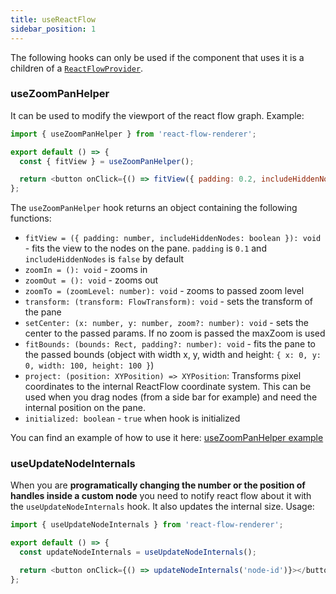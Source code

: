 ```yaml
---
title: useReactFlow
sidebar_position: 1
---
```


The following hooks can only be used if the component that uses it is a children of a [`ReactFlowProvider`](/docs/api/components/provider/).

### useZoomPanHelper

It can be used to modify the viewport of the react flow graph. Example:

```javascript
import { useZoomPanHelper } from 'react-flow-renderer';

export default () => {
  const { fitView } = useZoomPanHelper();

  return <button onClick={() => fitView({ padding: 0.2, includeHiddenNodes: true })}></button>;
};
```

The `useZoomPanHelper` hook returns an object containing the following functions:

- `fitView = ({ padding: number, includeHiddenNodes: boolean }): void` - fits the view to the nodes on the pane. `padding` is `0.1` and `includeHiddenNodes` is `false` by default
- `zoomIn = (): void` - zooms in
- `zoomOut = (): void` - zooms out
- `zoomTo = (zoomLevel: number): void` - zooms to passed zoom level
- `transform: (transform: FlowTransform): void` - sets the transform of the pane
- `setCenter: (x: number, y: number, zoom?: number): void` - sets the center to the passed params. If no zoom is passed the maxZoom is used
- `fitBounds: (bounds: Rect, padding?: number): void` - fits the pane to the passed bounds (object with width x, y, width and height: `{ x: 0, y: 0, width: 100, height: 100 }`)
- `project: (position: XYPosition) => XYPosition`: Transforms pixel coordinates to the internal ReactFlow coordinate system. This can be used when you drag nodes (from a side bar for example) and need the internal position on the pane.
- `initialized: boolean` - `true` when hook is initialized

You can find an example of how to use it here: [useZoomPanHelper example](/examples/use-zoom-pan-helper-hook/)

### useUpdateNodeInternals

When you are **programatically changing the number or the position of handles inside a custom node** you need to notify react flow about it with the `useUpdateNodeInternals` hook. It also updates the internal size. Usage:

```javascript
import { useUpdateNodeInternals } from 'react-flow-renderer';

export default () => {
  const updateNodeInternals = useUpdateNodeInternals();

  return <button onClick={() => updateNodeInternals('node-id')}></button>;
};
```
